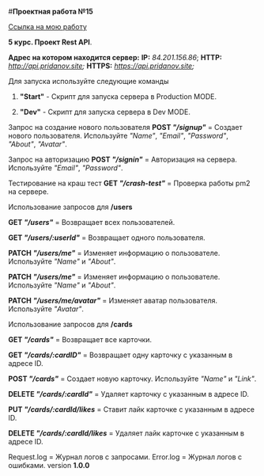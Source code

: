 #**Проектная работа №15**

[Ссылка на мою работу](https://ppridanov.github.io/sprint15 "Проектная работа №15")

**5 курс. Проект Rest API**.

**Адрес на котором находится сервер:**
**IP:** *84.201.156.86*;
**HTTP:** *http://api.pridanov.site;*
**HTTPS:** *https://api.pridanov.site;*



Для запуска используйте следующие команды
1. **"Start"** - Скрипт для запуска сервера в Production MODE.

2. **"Dev"** - Скрипт для запуска сервера в Dev MODE.

Запрос на создание нового пользователя
**POST *"/signup"*** = Создает нового пользователя. Используйте *"Name"*, *"Email"*, *"Password"*, *"About"*, *"Avatar"*.

Запрос на авторизацию
**POST *"/signin"*** = Авторизация на сервера. Используйте *"Email"*, *"Password"*.

Тестирование на краш тест
**GET *"/crash-test"*** = Проверка работы pm2 на сервере.

Использование запросов для **/users**

**GET *"/users"*** = Возвращает всех пользователей.

**GET *"/users/:userId"*** = Возвращает одного пользователя.

**PATCH *"/users/me"*** = Изменяет информацию о пользователе. Используйте *"Name"* и *"About"*.

**PATCH *"/users/me"*** = Изменяет информацию о пользователе. Используйте *"Name"* и *"About"*.

**PATCH *"/users/me/avatar"*** = Изменяет аватар пользователя. Используйте *"Avatar"*.


Использование запросов для **/cards**

**GET *"/cards"*** = Возвращает все карточки.

**GET *"/cards/:cardID"*** = Возвращает одну карточку с указанным в адресе ID.

**POST *"/cards"*** = Создает новую карточку. Используйте *"Name"* и *"Link"*.

**DELETE *"/cards/:cardId"*** = Удаляет карточку с указанным в адресе ID.

**PUT *"/cards/:cardId/likes*** = Ставит лайк карточке с указанным в адресе ID.

**DELETE *"/cards/:cardId/likes*** =  Удаляет лайк карточке с указанным в адресе ID.

Request.log = Журнал логов с запросами.
Error.log = Журнал логов с ошибками.
version **1.0.0**

